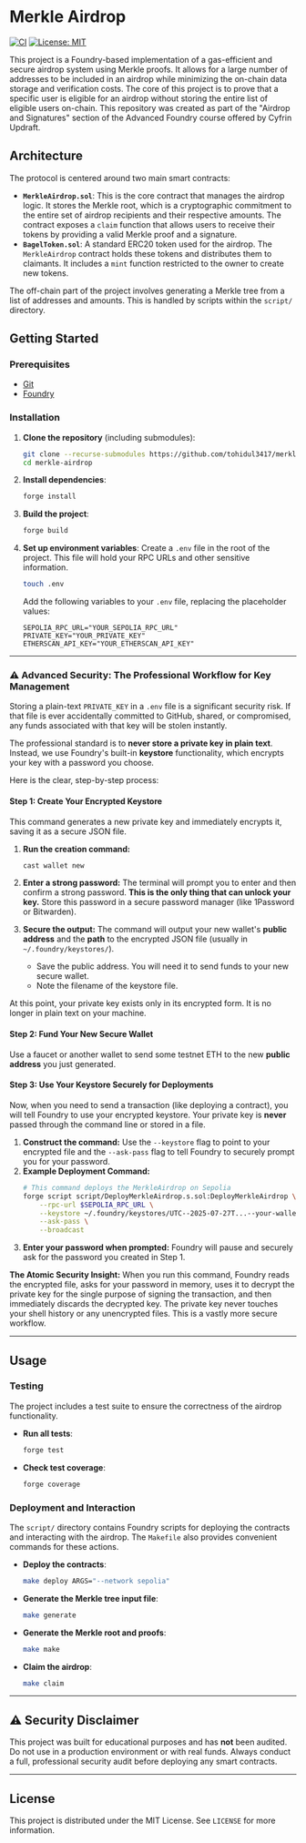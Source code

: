 # Merkle Airdrop

[![CI](https://github.com/tohidul3417/merkle-airdrop/actions/workflows/test.yml/badge.svg)](https://github.com/tohidul3417/ccip-rebase-token/actions/workflows/test.yml)
[![License: MIT](https://img.shields.io/badge/License-MIT-yellow.svg)](https://opensource.org/licenses/MIT)

This project is a Foundry-based implementation of a gas-efficient and secure airdrop system using Merkle proofs. It allows for a large number of addresses to be included in an airdrop while minimizing the on-chain data storage and verification costs. The core of this project is to prove that a specific user is eligible for an airdrop without storing the entire list of eligible users on-chain. This repository was created as part of the "Airdrop and Signatures" section of the Advanced Foundry course offered by Cyfrin Updraft.

## Architecture

The protocol is centered around two main smart contracts:

  * **`MerkleAirdrop.sol`**: This is the core contract that manages the airdrop logic. It stores the Merkle root, which is a cryptographic commitment to the entire set of airdrop recipients and their respective amounts. The contract exposes a `claim` function that allows users to receive their tokens by providing a valid Merkle proof and a signature.
  * **`BagelToken.sol`**: A standard ERC20 token used for the airdrop. The `MerkleAirdrop` contract holds these tokens and distributes them to claimants. It includes a `mint` function restricted to the owner to create new tokens.

The off-chain part of the project involves generating a Merkle tree from a list of addresses and amounts. This is handled by scripts within the `script/` directory.

## Getting Started

### Prerequisites

  * [Git](https://git-scm.com/book/en/v2/Getting-Started-Installing-Git)
  * [Foundry](https://getfoundry.sh/)

### Installation

1.  **Clone the repository** (including submodules):

    ```bash
    git clone --recurse-submodules https://github.com/tohidul3417/merkle-airdrop.git
    cd merkle-airdrop
    ```

2.  **Install dependencies**:

    ```bash
    forge install
    ```

3.  **Build the project**:

    ```bash
    forge build
    ```

4.  **Set up environment variables**:
    Create a `.env` file in the root of the project. This file will hold your RPC URLs and other sensitive information.

    ```bash
    touch .env
    ```

    Add the following variables to your `.env` file, replacing the placeholder values:

    ```
    SEPOLIA_RPC_URL="YOUR_SEPOLIA_RPC_URL"
    PRIVATE_KEY="YOUR_PRIVATE_KEY"
    ETHERSCAN_API_KEY="YOUR_ETHERSCAN_API_KEY"
    ```

-----

### ⚠️ Advanced Security: The Professional Workflow for Key Management

Storing a plain-text `PRIVATE_KEY` in a `.env` file is a significant security risk. If that file is ever accidentally committed to GitHub, shared, or compromised, any funds associated with that key will be stolen instantly.

The professional standard is to **never store a private key in plain text**. Instead, we use Foundry's built-in **keystore** functionality, which encrypts your key with a password you choose.

Here is the clear, step-by-step process:

#### **Step 1: Create Your Encrypted Keystore**

This command generates a new private key and immediately encrypts it, saving it as a secure JSON file.

1.  **Run the creation command:**

    ```bash
    cast wallet new
    ```

2.  **Enter a strong password:**
    The terminal will prompt you to enter and then confirm a strong password. **This is the only thing that can unlock your key.** Store this password in a secure password manager (like 1Password or Bitwarden).

3.  **Secure the output:**
    The command will output your new wallet's **public address** and the **path** to the encrypted JSON file (usually in `~/.foundry/keystores/`).

      * Save the public address. You will need it to send funds to your new secure wallet.
      * Note the filename of the keystore file.

At this point, your private key exists only in its encrypted form. It is no longer in plain text on your machine.

#### **Step 2: Fund Your New Secure Wallet**

Use a faucet or another wallet to send some testnet ETH to the new **public address** you just generated.

#### **Step 3: Use Your Keystore Securely for Deployments**

Now, when you need to send a transaction (like deploying a contract), you will tell Foundry to use your encrypted keystore. Your private key is **never** passed through the command line or stored in a file.

1.  **Construct the command:**
    Use the `--keystore` flag to point to your encrypted file and the `--ask-pass` flag to tell Foundry to securely prompt you for your password.
2.  **Example Deployment Command:**
    ```bash
    # This command deploys the MerkleAirdrop on Sepolia
    forge script script/DeployMerkleAirdrop.s.sol:DeployMerkleAirdrop \
        --rpc-url $SEPOLIA_RPC_URL \
        --keystore ~/.foundry/keystores/UTC--2025-07-27T...--your-wallet-address.json \
        --ask-pass \
        --broadcast
    ```
3.  **Enter your password when prompted:**
    Foundry will pause and securely ask for the password you created in Step 1.

**The Atomic Security Insight:** When you run this command, Foundry reads the encrypted file, asks for your password in memory, uses it to decrypt the private key for the single purpose of signing the transaction, and then immediately discards the decrypted key. The private key never touches your shell history or any unencrypted files. This is a vastly more secure workflow.

-----

## Usage

### Testing

The project includes a test suite to ensure the correctness of the airdrop functionality.

  * **Run all tests**:
    ```bash
    forge test
    ```
  * **Check test coverage**:
    ```bash
    forge coverage
    ```

### Deployment and Interaction

The `script/` directory contains Foundry scripts for deploying the contracts and interacting with the airdrop. The `Makefile` also provides convenient commands for these actions.

  * **Deploy the contracts**:
    ```bash
    make deploy ARGS="--network sepolia"
    ```
  * **Generate the Merkle tree input file**:
    ```bash
    make generate
    ```
  * **Generate the Merkle root and proofs**:
    ```bash
    make make
    ```
  * **Claim the airdrop**:
    ```bash
    make claim
    ```

-----

## ⚠️ Security Disclaimer

This project was built for educational purposes and has **not** been audited. Do not use in a production environment or with real funds. Always conduct a full, professional security audit before deploying any smart contracts.

-----

## License

This project is distributed under the MIT License. See `LICENSE` for more information.
